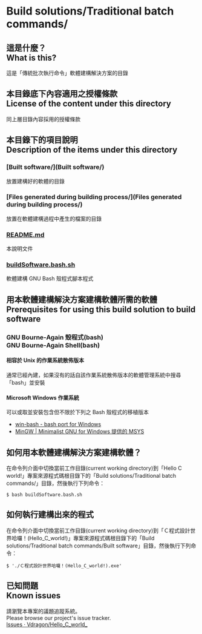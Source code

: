 # Build solutions/Traditional batch commands/
## 這是什麼？<br />What is this?
這是「傳統批次執行命令」軟體建構解決方案的目錄

## 本目錄底下內容適用之授權條款<br />License of the content under this directory
同上層目錄內容採用的授權條款

## 本目錄下的項目說明<br />Description of the items under this directory
### [Built software/](Built software/)
放置建構好的軟體的目錄

### [Files generated during building process/](Files generated during building process/)
放置在軟體建構過程中產生的檔案的目錄

### [README.md](README.md)
本說明文件

### [buildSoftware.bash.sh](buildSoftware.bash.sh)
軟體建構 GNU Bash 殼程式腳本程式

## 用本軟體建構解決方案建構軟體所需的軟體<br />Prerequisites for using this build solution to build software
### GNU Bourne-Again 殼程式(bash)<br />GNU Bourne-Again Shell(bash)
#### 相容於 Unix 的作業系統散佈版本
通常已經內建，如果沒有的話自該作業系統散佈版本的軟體管理系統中搜尋「bash」並安裝

#### Microsoft Windows 作業系統
可以或取並安裝包含但不限於下列之 Bash 殼程式的移植版本

* [win-bash - bash port for Windows](http://win-bash.sourceforge.net/)
* [MinGW | Minimalist GNU for Windows 提供的 MSYS](http://goo.gl/362f)

## 如何用本軟體建構解決方案建構軟體？
在命令列介面中切換當前工作目錄(current working directory)到「Hello C world!」專案來源程式碼根目錄下的「Build solutions/Traditional batch commands/」目錄，然後執行下列命令：
```
$ bash buildSoftware.bash.sh
```

## 如何執行建構出來的程式
在命令列介面中切換當前工作目錄(current working directory)到「Ｃ程式設計世界哈囉！(Hello_C_world!)」專案來源程式碼根目錄下的「Build solutions/Traditional batch commands/Built software」目錄，然後執行下列命令：
```
$ './Ｃ程式設計世界哈囉！(Hello_C_world!).exe'
```

## 已知問題<br />Known issues
請瀏覽本專案的議題追蹤系統。  
Please browse our project's issue tracker.  
[Issues · Vdragon/Hello_C_world_](https://github.com/Vdragon/Hello_C_world_/issues)